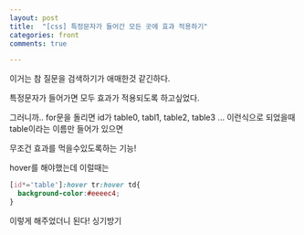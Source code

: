```yaml
---
layout: post
title:  "[css] 특정문자가 들어간 모든 곳에 효과 적용하기"
categories: front 
comments: true

---
```






이거는 참 질문을 검색하기가 애매한것 같긴하다.

특정문자가 들어가면 모두 효과가 적용되도록 하고싶었다.

그러니까.. for문을 돌리면 id가 table0, tabl1, table2, table3 ... 이런식으로 되었을때 table이라는 이름만 들어가 있으면

무조건 효과를 먹을수있도록하는 기능!

hover를 해야했는데 이럴때는

~~~css
[id*='table']:hover tr:hover td{
  background-color:#eeeec4;
}
~~~

이렇게 해주었더니 된다! 싱기방기

